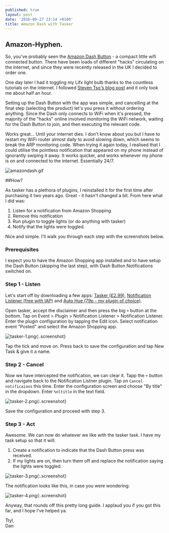 ```yaml
---
published: true
layout: post
date: '2016-09-27 23:14 +0100'
title: Amazon Dash with Tasker
---
```

## Amazon-Hyphen. 

So, you've probably seen the [Amazon Dash Button][dash] - a compact little wifi connected button. There have been loads of different "hacks" circulating on the internet, and since they were recently released in the UK I decided to order one.

One day later I had it toggling my Lifx light bulb thanks to the countless tutorials on the internet. I followed [Steven Tso's blog post][tso] and it only took me about half an hour.

Setting up the Dash Button with the app was simple, and cancelling at the final step (selecting the product) let's you press it without ordering anything. Since the Dash only connects to WiFi when it's pressed, the majority of the "hacks" online involved monitoring the WiFi network, waiting for the Dash Button to join, and then executing the relevant code.

Works great... Until your internet dies. I don't know about you but I have to restart my WiFi router almost daily to avoid slowing down, which seems to break the ARP monitoring code. When trying it again today, I realised that I could utilise the pointless notification that appeared on my phone instead of ignorantly swiping it away. It works quicker, and works whenever my phone is on and connected to the internet. Essentially 24/7.

![amazondash.gif]({{site.baseurl}}/assets/amazondash.gif)

##How?

As tasker has a plethora of plugins, I reinstalled it for the first time after purchasing it two years ago. Great - it hasn't changed a bit. From here what I did was:
1. Listen for a notification from Amazon Shopping
2. Remove this notification
3. Run plugin to toggle lights (or do anything with tasker)
4. Notify that the lights were toggled.

Nice and simple. I'll walk you through each step with the screenshots below.

### Prerequisites

I expect you to have the Amazon Shopping app installed and to have setup the Dash Button (skipping the last step), with Dash Button Notifications switched on. 

### Step 1 - Listen

Let's start off by downloading a few apps: [Tasker (£2.99)][tasker], [Notification Listener (free with IAP)][notilisten] and [Auto Hue (79p - my plugin of choice)][autohue]. 

Open tasker, accept the disclaimer and then press the big `+` button at the bottom. Tap on Event > Plugin > Notification Listener > Notification Listener. Enter the plugin configuration by tapping the Edit icon. Select notification event "Posted" and select the Amazon Shopping app.

![tasker-1.png]({{site.baseurl}}/assets/tasker-1.png){:.screenshot}

Tap the tick and move on. Press back to save the configuration and tap New Task & give it a name. 

### Step 2 - Cancel

Now we have intercepted the notification, we can clear it. Tapp the `+` button and navigate back to the Notification Listner plugin. Tap on `Cancel notificaions` this time. Enter the configuration screen and choose "By title" in the dropdown. Enter `%nltitle` in the text field.

![tasker-2.png]({{site.baseurl}}/assets/tasker-2.png){:.screenshot}

Save the configuration and proceed with step 3.

### Step 3 - Act

Awesome. We can now do whatever we like with the tasker task. I have my task setup so that it will:
1. Create a notification to indicate that the Dash Button press was received.
2. If my lights are on, then turn them off and replace the notification saying the lights were toggled.

![tasker-3.png]({{site.baseurl}}/assets/tasker-3.png){:.screenshot}

The notification looks like this, in case you were wondering: 

![tasker-4.png]({{site.baseurl}}/assets/tasker-4.png){:.screenshot}

Anyway, that rounds off this pretty long guide. I applaud you if you got this far, and I hope I've helped ya.

Ttyl,  
Dan

[dash]:	https://www.amazon.com/Dash-Buttons/b?ie=UTF8&node=10667898011
[tso]: http://steventso.com/amazon-dash-lifx/
[notilisten]: https://play.google.com/store/apps/details?id=com.balda.notificationlistener
[tasker]: https://play.google.com/store/apps/details?id=net.dinglisch.android.taskerm
[autohue]: https://play.google.com/store/apps/details?id=com.cuberob.autohue
